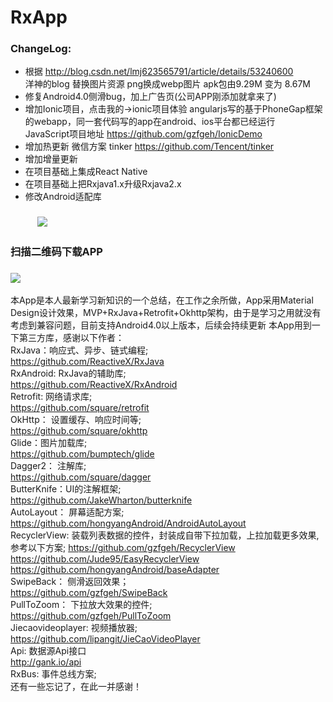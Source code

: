# RxApp

### ChangeLog: <br>
* 根据 http://blog.csdn.net/lmj623565791/article/details/53240600 <br>
  洋神的blog 替换图片资源 png换成webp图片 apk包由9.29M 变为 8.67M 
* 修复Android4.0侧滑bug，加上广告页(公司APP刚添加就拿来了)
* 增加Ionic项目，点击我的->ionic项目体验  angularjs写的基于PhoneGap框架的webapp，同一套代码写的app在android、ios平台都已经运行 <br>
  JavaScript项目地址 https://github.com/gzfgeh/IonicDemo
* 增加热更新 微信方案 tinker https://github.com/Tencent/tinker
* 增加增量更新
* 在项目基础上集成React Native
* 在项目基础上把Rxjava1.x升级Rxjava2.x
* 修改Android适配库

###            ![](/screenshot/app.gif) <br>
###            扫描二维码下载APP <br>
###            ![](/screenshot/app_download.png) <br>
  本App是本人最新学习新知识的一个总结，在工作之余所做，App采用Material Design设计效果，MVP+RxJava+Retrofit+Okhttp架构，由于是学习之用就没有考虑到兼容问题，目前支持Android4.0以上版本，后续会持续更新
本App用到一下第三方库，感谢以下作者：<br>
            RxJava：响应式、异步、链式编程; <br>
            https://github.com/ReactiveX/RxJava <br>
            RxAndroid: RxJava的辅助库; <br>
            https://github.com/ReactiveX/RxAndroid  <br>
            Retrofit: 网络请求库; <br>
            https://github.com/square/retrofit <br>
            OkHttp： 设置缓存、响应时间等; <br>
            https://github.com/square/okhttp <br>
            Glide：图片加载库; <br>
            https://github.com/bumptech/glide <br>
            Dagger2： 注解库; <br>
            https://github.com/square/dagger <br>
            ButterKnife：UI的注解框架; <br>
            https://github.com/JakeWharton/butterknife <br>
            AutoLayout： 屏幕适配方案; <br>
            https://github.com/hongyangAndroid/AndroidAutoLayout <br>
            RecyclerView: 装载列表数据的控件，封装成自带下拉加载，上拉加载更多效果,参考以下方案;
            https://github.com/gzfgeh/RecyclerView <br>
            https://github.com/Jude95/EasyRecyclerView <br>
            https://github.com/hongyangAndroid/baseAdapter <br>
            SwipeBack： 侧滑返回效果； <br>
            https://github.com/gzfgeh/SwipeBack <br>
            PullToZoom： 下拉放大效果的控件; <br>
            https://github.com/gzfgeh/PullToZoom <br>
            Jiecaovideoplayer: 视频播放器; <br>
            https://github.com/lipangit/JieCaoVideoPlayer <br>
            Api: 数据源Api接口 <br>
            http://gank.io/api <br>
            RxBus: 事件总线方案; <br>
还有一些忘记了，在此一并感谢！
